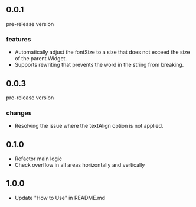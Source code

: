 ## 0.0.1

pre-release version

### features

* Automatically adjust the fontSize to a size that does not exceed the size of the parent Widget.
* Supports rewriting that prevents the word in the string from breaking.

## 0.0.3

pre-release version

### changes

* Resolving the issue where the textAlign option is not applied.

## 0.1.0

* Refactor main logic
* Check overflow in all areas horizontally and vertically

## 1.0.0

* Update "How to Use" in README.md